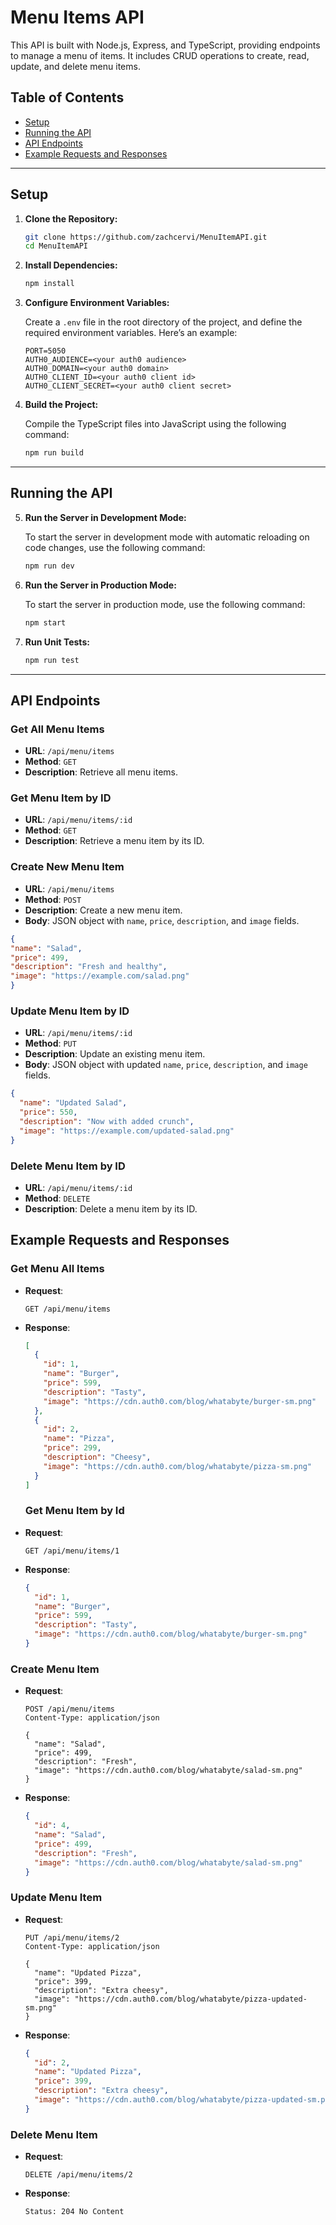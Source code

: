 # Menu Items API

This API is built with Node.js, Express, and TypeScript, providing endpoints to manage a menu of items. It includes CRUD operations to create, read, update, and delete menu items.

## Table of Contents

- [Setup](#setup)
- [Running the API](#running-the-api)
- [API Endpoints](#api-endpoints)
- [Example Requests and Responses](#example-requests-and-responses)

---

## Setup

1. **Clone the Repository:**

   ```bash
   git clone https://github.com/zachcervi/MenuItemAPI.git
   cd MenuItemAPI
   ```

2. **Install Dependencies:**
   ```bash
   npm install
   ```
3. **Configure Environment Variables:**

   Create a `.env` file in the root directory of the project, and define the required environment variables. Here’s an example:

   ```env
   PORT=5050
   AUTH0_AUDIENCE=<your auth0 audience>
   AUTH0_DOMAIN=<your auth0 domain>
   AUTH0_CLIENT_ID=<your auth0 client id>
   AUTH0_CLIENT_SECRET=<your auth0 client secret>
   ```

4. **Build the Project:**

   Compile the TypeScript files into JavaScript using the following command:

   ```bash
   npm run build
   ```

---

## Running the API

5. **Run the Server in Development Mode:**

   To start the server in development mode with automatic reloading on code changes, use the following command:

   ```bash
   npm run dev
   ```

6. **Run the Server in Production Mode:**

   To start the server in production mode, use the following command:

   ```bash
   npm start
   ```

7. **Run Unit Tests:**
   ```bash
   npm run test
   ```
---

## API Endpoints

### Get All Menu Items

- **URL**: `/api/menu/items`
- **Method**: `GET`
- **Description**: Retrieve all menu items.

### Get Menu Item by ID

- **URL**: `/api/menu/items/:id`
- **Method**: `GET`
- **Description**: Retrieve a menu item by its ID.

### Create New Menu Item

- **URL**: `/api/menu/items`
- **Method**: `POST`
- **Description**: Create a new menu item.
- **Body**: JSON object with `name`, `price`, `description`, and `image` fields.

```json
{
"name": "Salad",
"price": 499,
"description": "Fresh and healthy",
"image": "https://example.com/salad.png"
}
````

### Update Menu Item by ID

- **URL**: `/api/menu/items/:id`
- **Method**: `PUT`
- **Description**: Update an existing menu item.
- **Body**: JSON object with updated `name`, `price`, `description`, and `image` fields.

```json
{
  "name": "Updated Salad",
  "price": 550,
  "description": "Now with added crunch",
  "image": "https://example.com/updated-salad.png"
}
```

### Delete Menu Item by ID

- **URL**: `/api/menu/items/:id`
- **Method**: `DELETE`
- **Description**: Delete a menu item by its ID.

## Example Requests and Responses

### Get Menu All Items

- **Request**:
  ```http
  GET /api/menu/items
  ```
- **Response**:

  ```json
  [
    {
      "id": 1,
      "name": "Burger",
      "price": 599,
      "description": "Tasty",
      "image": "https://cdn.auth0.com/blog/whatabyte/burger-sm.png"
    },
    {
      "id": 2,
      "name": "Pizza",
      "price": 299,
      "description": "Cheesy",
      "image": "https://cdn.auth0.com/blog/whatabyte/pizza-sm.png"
    }
  ]
  ```

  ### Get Menu Item by Id

- **Request**:
  ```http
  GET /api/menu/items/1
  ```
- **Response**:

  ```json
  {
    "id": 1,
    "name": "Burger",
    "price": 599,
    "description": "Tasty",
    "image": "https://cdn.auth0.com/blog/whatabyte/burger-sm.png"
  }
  ```

### Create Menu Item

- **Request**:

  ```http
  POST /api/menu/items
  Content-Type: application/json

  {
    "name": "Salad",
    "price": 499,
    "description": "Fresh",
    "image": "https://cdn.auth0.com/blog/whatabyte/salad-sm.png"
  }

  ```

- **Response**:

  ```json
  {
    "id": 4,
    "name": "Salad",
    "price": 499,
    "description": "Fresh",
    "image": "https://cdn.auth0.com/blog/whatabyte/salad-sm.png"
  }
  ```

### Update Menu Item

- **Request**:

  ```http
  PUT /api/menu/items/2
  Content-Type: application/json

  {
    "name": "Updated Pizza",
    "price": 399,
    "description": "Extra cheesy",
    "image": "https://cdn.auth0.com/blog/whatabyte/pizza-updated-sm.png"
  }
  ```

- **Response**:

  ```json
  {
    "id": 2,
    "name": "Updated Pizza",
    "price": 399,
    "description": "Extra cheesy",
    "image": "https://cdn.auth0.com/blog/whatabyte/pizza-updated-sm.png"
  }
  ```

### Delete Menu Item

- **Request**:
  ```http
  DELETE /api/menu/items/2
  ```
- **Response**:
  ```http
  Status: 204 No Content
  ```
